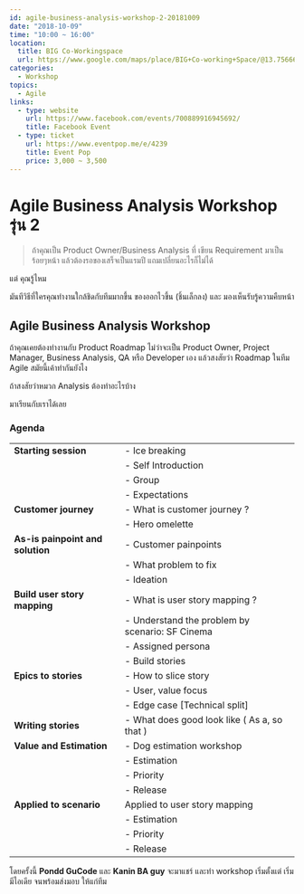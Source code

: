 ```yaml
---
id: agile-business-analysis-workshop-2-20181009
date: "2018-10-09"
time: "10:00 ~ 16:00"
location:
  title: BIG Co-Workingspace
  url: https://www.google.com/maps/place/BIG+Co-working+Space/@13.7566648,100.5697955,17z/data=!3m1!4b1!4m5!3m4!1s0x30e29e8b209f69c3:0xf2124609ad0be030!8m2!3d13.7566648!4d100.5719842
categories:
  - Workshop
topics:
  - Agile
links:
  - type: website
    url: https://www.facebook.com/events/700889916945692/
    title: Facebook Event
  - type: ticket
    url: https://www.eventpop.me/e/4239
    title: Event Pop
    price: 3,000 ~ 3,500
---
```


# Agile Business Analysis Workshop รุ่น 2

> ถ้าคุณเป็น Product Owner/Business Analysis ที่ เขียน Requirement มาเป็นร้อยๆหน้า แล้วต้องรอของเสร็จเป็นแรมปี แถมเปลี่ยนอะไรก็ไม่ได้ 

แต่ คุณรู้ไหม

มันทีวิธีที่ใครคุณทำงานใกล้ชิดกับทีมมากขึ้น ของออกไวขึ้น (ชิ้นเล็กลง) และ มองเห็นรับรู้ความคืบหน้า 

## Agile Business Analysis Workshop

ถ้าคุณเคยต้องทำงานกับ Product Roadmap ไม่ว่าจะเป็น Product Owner, Project Manager, Business Analysis, QA หรือ Developer เอง แล้วสงสัยว่า Roadmap ในทีม Agile สมัยนี้เค้าทำกันยังไง 

ถ้าสงสัยว่าหมวก Analysis ต้องทำอะไรบ้าง

มาเรียนกับเราได้เลย

### Agenda

|||
|---|---|
| **Starting session** | - Ice breaking |
|| - Self Introduction |
|| - Group |
|| - Expectations |
| **Customer journey** | - What is customer journey ? |
|| - Hero omelette |
| **As-is painpoint and solution** | - Customer painpoints |
|| - What problem to fix |
|| - Ideation |
| **Build user story mapping** | - What is user story mapping ? |
|| - Understand the problem by scenario: SF Cinema |
|| - Assigned persona |
|| - Build stories |
| **Epics to stories** | - How to slice story |
|| - User, value focus |
|| - Edge case [Technical split] |
| **Writing stories** | - What does good look like ( As a, so that ) |
| **Value and Estimation** | - Dog estimation workshop |
|| - Estimation |
|| - Priority |
|| - Release |
| **Applied to scenario** | Applied to user story mapping |
|| - Estimation |
|| - Priority |
|| - Release |

โดยครั้งนี้ **Pondd GuCode** และ **Kanin BA guy** จะมาแชร์ และทำ workshop เริ่มตั้งแต่ เริ่มมีไอเดีย จนพร้อมส่งมอบ ให้แก่ทีม
